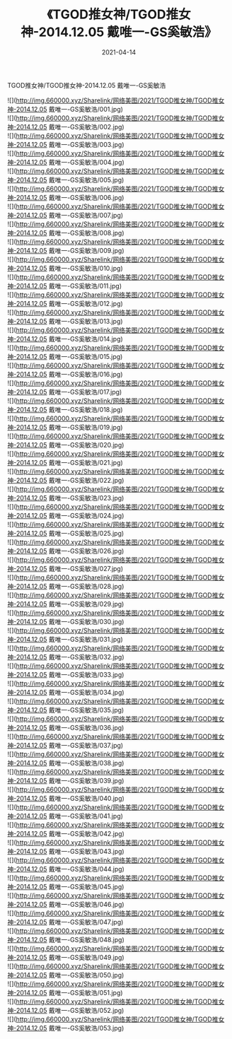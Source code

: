 ﻿---
layout: post
title:  《TGOD推女神/TGOD推女神-2014.12.05 戴唯一-GS奚敏浩》
date:   2021-04-14
img: http://img.660000.xyz/Sharelink/网络美图/2021/TGOD推女神/TGOD推女神-2014.12.05 戴唯一-GS奚敏浩/000.jpg
categories: [美女, 清纯, 唯美]
---

TGOD推女神/TGOD推女神-2014.12.05 戴唯一-GS奚敏浩

 ![](http://img.660000.xyz/Sharelink/网络美图/2021/TGOD推女神/TGOD推女神-2014.12.05 戴唯一-GS奚敏浩/001.jpg) <br>![](http://img.660000.xyz/Sharelink/网络美图/2021/TGOD推女神/TGOD推女神-2014.12.05 戴唯一-GS奚敏浩/002.jpg) <br>![](http://img.660000.xyz/Sharelink/网络美图/2021/TGOD推女神/TGOD推女神-2014.12.05 戴唯一-GS奚敏浩/003.jpg) <br>![](http://img.660000.xyz/Sharelink/网络美图/2021/TGOD推女神/TGOD推女神-2014.12.05 戴唯一-GS奚敏浩/004.jpg) <br>![](http://img.660000.xyz/Sharelink/网络美图/2021/TGOD推女神/TGOD推女神-2014.12.05 戴唯一-GS奚敏浩/005.jpg) <br>![](http://img.660000.xyz/Sharelink/网络美图/2021/TGOD推女神/TGOD推女神-2014.12.05 戴唯一-GS奚敏浩/006.jpg) <br>![](http://img.660000.xyz/Sharelink/网络美图/2021/TGOD推女神/TGOD推女神-2014.12.05 戴唯一-GS奚敏浩/007.jpg) <br>![](http://img.660000.xyz/Sharelink/网络美图/2021/TGOD推女神/TGOD推女神-2014.12.05 戴唯一-GS奚敏浩/008.jpg) <br>![](http://img.660000.xyz/Sharelink/网络美图/2021/TGOD推女神/TGOD推女神-2014.12.05 戴唯一-GS奚敏浩/009.jpg) <br>![](http://img.660000.xyz/Sharelink/网络美图/2021/TGOD推女神/TGOD推女神-2014.12.05 戴唯一-GS奚敏浩/010.jpg) <br>![](http://img.660000.xyz/Sharelink/网络美图/2021/TGOD推女神/TGOD推女神-2014.12.05 戴唯一-GS奚敏浩/011.jpg) <br>![](http://img.660000.xyz/Sharelink/网络美图/2021/TGOD推女神/TGOD推女神-2014.12.05 戴唯一-GS奚敏浩/012.jpg) <br>![](http://img.660000.xyz/Sharelink/网络美图/2021/TGOD推女神/TGOD推女神-2014.12.05 戴唯一-GS奚敏浩/013.jpg) <br>![](http://img.660000.xyz/Sharelink/网络美图/2021/TGOD推女神/TGOD推女神-2014.12.05 戴唯一-GS奚敏浩/014.jpg) <br>![](http://img.660000.xyz/Sharelink/网络美图/2021/TGOD推女神/TGOD推女神-2014.12.05 戴唯一-GS奚敏浩/015.jpg) <br>![](http://img.660000.xyz/Sharelink/网络美图/2021/TGOD推女神/TGOD推女神-2014.12.05 戴唯一-GS奚敏浩/016.jpg) <br>![](http://img.660000.xyz/Sharelink/网络美图/2021/TGOD推女神/TGOD推女神-2014.12.05 戴唯一-GS奚敏浩/017.jpg) <br>![](http://img.660000.xyz/Sharelink/网络美图/2021/TGOD推女神/TGOD推女神-2014.12.05 戴唯一-GS奚敏浩/018.jpg) <br>![](http://img.660000.xyz/Sharelink/网络美图/2021/TGOD推女神/TGOD推女神-2014.12.05 戴唯一-GS奚敏浩/019.jpg) <br>![](http://img.660000.xyz/Sharelink/网络美图/2021/TGOD推女神/TGOD推女神-2014.12.05 戴唯一-GS奚敏浩/020.jpg) <br>![](http://img.660000.xyz/Sharelink/网络美图/2021/TGOD推女神/TGOD推女神-2014.12.05 戴唯一-GS奚敏浩/021.jpg) <br>![](http://img.660000.xyz/Sharelink/网络美图/2021/TGOD推女神/TGOD推女神-2014.12.05 戴唯一-GS奚敏浩/022.jpg) <br>![](http://img.660000.xyz/Sharelink/网络美图/2021/TGOD推女神/TGOD推女神-2014.12.05 戴唯一-GS奚敏浩/023.jpg) <br>![](http://img.660000.xyz/Sharelink/网络美图/2021/TGOD推女神/TGOD推女神-2014.12.05 戴唯一-GS奚敏浩/024.jpg) <br>![](http://img.660000.xyz/Sharelink/网络美图/2021/TGOD推女神/TGOD推女神-2014.12.05 戴唯一-GS奚敏浩/025.jpg) <br>![](http://img.660000.xyz/Sharelink/网络美图/2021/TGOD推女神/TGOD推女神-2014.12.05 戴唯一-GS奚敏浩/026.jpg) <br>![](http://img.660000.xyz/Sharelink/网络美图/2021/TGOD推女神/TGOD推女神-2014.12.05 戴唯一-GS奚敏浩/027.jpg) <br>![](http://img.660000.xyz/Sharelink/网络美图/2021/TGOD推女神/TGOD推女神-2014.12.05 戴唯一-GS奚敏浩/028.jpg) <br>![](http://img.660000.xyz/Sharelink/网络美图/2021/TGOD推女神/TGOD推女神-2014.12.05 戴唯一-GS奚敏浩/029.jpg) <br>![](http://img.660000.xyz/Sharelink/网络美图/2021/TGOD推女神/TGOD推女神-2014.12.05 戴唯一-GS奚敏浩/030.jpg) <br>![](http://img.660000.xyz/Sharelink/网络美图/2021/TGOD推女神/TGOD推女神-2014.12.05 戴唯一-GS奚敏浩/031.jpg) <br>![](http://img.660000.xyz/Sharelink/网络美图/2021/TGOD推女神/TGOD推女神-2014.12.05 戴唯一-GS奚敏浩/032.jpg) <br>![](http://img.660000.xyz/Sharelink/网络美图/2021/TGOD推女神/TGOD推女神-2014.12.05 戴唯一-GS奚敏浩/033.jpg) <br>![](http://img.660000.xyz/Sharelink/网络美图/2021/TGOD推女神/TGOD推女神-2014.12.05 戴唯一-GS奚敏浩/034.jpg) <br>![](http://img.660000.xyz/Sharelink/网络美图/2021/TGOD推女神/TGOD推女神-2014.12.05 戴唯一-GS奚敏浩/035.jpg) <br>![](http://img.660000.xyz/Sharelink/网络美图/2021/TGOD推女神/TGOD推女神-2014.12.05 戴唯一-GS奚敏浩/036.jpg) <br>![](http://img.660000.xyz/Sharelink/网络美图/2021/TGOD推女神/TGOD推女神-2014.12.05 戴唯一-GS奚敏浩/037.jpg) <br>![](http://img.660000.xyz/Sharelink/网络美图/2021/TGOD推女神/TGOD推女神-2014.12.05 戴唯一-GS奚敏浩/038.jpg) <br>![](http://img.660000.xyz/Sharelink/网络美图/2021/TGOD推女神/TGOD推女神-2014.12.05 戴唯一-GS奚敏浩/039.jpg) <br>![](http://img.660000.xyz/Sharelink/网络美图/2021/TGOD推女神/TGOD推女神-2014.12.05 戴唯一-GS奚敏浩/040.jpg) <br>![](http://img.660000.xyz/Sharelink/网络美图/2021/TGOD推女神/TGOD推女神-2014.12.05 戴唯一-GS奚敏浩/041.jpg) <br>![](http://img.660000.xyz/Sharelink/网络美图/2021/TGOD推女神/TGOD推女神-2014.12.05 戴唯一-GS奚敏浩/042.jpg) <br>![](http://img.660000.xyz/Sharelink/网络美图/2021/TGOD推女神/TGOD推女神-2014.12.05 戴唯一-GS奚敏浩/043.jpg) <br>![](http://img.660000.xyz/Sharelink/网络美图/2021/TGOD推女神/TGOD推女神-2014.12.05 戴唯一-GS奚敏浩/044.jpg) <br>![](http://img.660000.xyz/Sharelink/网络美图/2021/TGOD推女神/TGOD推女神-2014.12.05 戴唯一-GS奚敏浩/045.jpg) <br>![](http://img.660000.xyz/Sharelink/网络美图/2021/TGOD推女神/TGOD推女神-2014.12.05 戴唯一-GS奚敏浩/046.jpg) <br>![](http://img.660000.xyz/Sharelink/网络美图/2021/TGOD推女神/TGOD推女神-2014.12.05 戴唯一-GS奚敏浩/047.jpg) <br>![](http://img.660000.xyz/Sharelink/网络美图/2021/TGOD推女神/TGOD推女神-2014.12.05 戴唯一-GS奚敏浩/048.jpg) <br>![](http://img.660000.xyz/Sharelink/网络美图/2021/TGOD推女神/TGOD推女神-2014.12.05 戴唯一-GS奚敏浩/049.jpg) <br>![](http://img.660000.xyz/Sharelink/网络美图/2021/TGOD推女神/TGOD推女神-2014.12.05 戴唯一-GS奚敏浩/050.jpg) <br>![](http://img.660000.xyz/Sharelink/网络美图/2021/TGOD推女神/TGOD推女神-2014.12.05 戴唯一-GS奚敏浩/051.jpg) <br>![](http://img.660000.xyz/Sharelink/网络美图/2021/TGOD推女神/TGOD推女神-2014.12.05 戴唯一-GS奚敏浩/052.jpg) <br>![](http://img.660000.xyz/Sharelink/网络美图/2021/TGOD推女神/TGOD推女神-2014.12.05 戴唯一-GS奚敏浩/053.jpg) <br>
